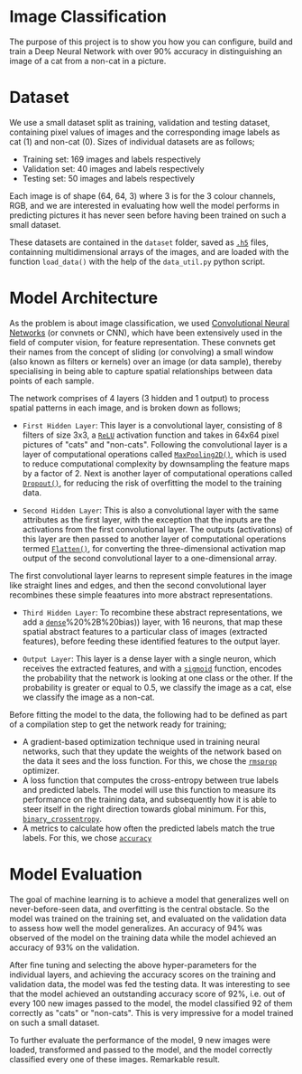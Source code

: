 # Image Classification
The purpose of this project is to show you how you can configure, build and train a Deep Neural Network with over 90% accuracy in distinguishing an image of a cat from a non-cat in a picture. 


# Dataset
We use a small dataset split as training, validation and testing dataset, containing pixel values of images and the corresponding image labels as cat (1) and non-cat (0). Sizes of individual datasets are as follows;
- Training set: 169 images and labels respectively
- Validation set: 40 images and labels respectively
- Testing set: 50 images and labels respectively

Each image is of shape (64, 64, 3) where 3 is for the 3 colour channels, RGB, and we are interested in evaluating how well the model performs in predicting pictures it has never seen before having been trained on such a small dataset.

These datasets are contained in the `dataset` folder, saved as [`.h5`](https://en.wikipedia.org/wiki/Hierarchical_Data_Format) files, containning multidimensional arrays of the images, and are loaded with the  function `load_data()` with the help of the `data_util.py` python script.



# Model Architecture
As the problem is about image classification, we used [Convolutional Neural Networks](https://en.wikipedia.org/wiki/Convolutional_neural_network) (or convnets or CNN), which have been extensively used in the field of computer vision, for feature representation. These convnets get their names from the concept of sliding (or convolving) a small window (also known as filters or kernels) over an image (or data sample), thereby specialising in being able to capture spatial relationships between data points of each sample. 

The network comprises of 4 layers (3 hidden and 1 output) to process spatial patterns in each image, and is broken down as follows;
- `First Hidden Layer`: This layer is a convolutional layer, consisting of 8 filters of size 3x3, a [`ReLU`](https://en.wikipedia.org/wiki/Rectifier_(neural_networks)) activation function and takes in 64x64 pixel pictures of "cats" and "non-cats". Following the convolutional layer is a layer of computational operations called [`MaxPooling2D()`](https://keras.io/api/layers/pooling_layers/max_pooling2d/#maxpooling2d-class), which is used to reduce computational complexity by downsampling the feature maps by a factor of 2. Next is another layer of computational operations called [`Dropout()`](https://www.cs.toronto.edu/~hinton/absps/JMLRdropout.pdf), for reducing the risk of overfitting the model to the training data. 

- `Second Hidden Layer`: This is also a convolutional layer with the same attributes as the first layer, with the exception that the inputs are the activations from the first convolutional layer. The outputs (activations) of this layer are then passed to another layer of computational operations termed [`Flatten()`](https://stackoverflow.com/questions/43237124/what-is-the-role-of-flatten-in-keras), for converting the three-dimensional activation map output of the second convolutional layer to a one-dimensional array.
 
The first convolutional layer learns to represent simple features in the image like straight lines and edges, and then the second convolutional layer recombines these simple feaatures into more abstract representations.

- `Third Hidden Layer`: To recombine these abstract representations, we add a [`dense`](https://www.tutorialspoint.com/keras/keras_dense_layer.htm#:~:text=Dense%20layer%20is%20the%20regular,input%2C%20kernel)%20%2B%20bias)) layer, with 16 neurons, that map these spatial abstract features to a particular class of images (extracted features), before feeding these identified features to the output layer.

- `Output Layer`: This layer is a dense layer with a single neuron, which receives the extracted features, and with a [`sigmoid`](https://en.wikipedia.org/wiki/Sigmoid_function) function, encodes the probability that the network is looking at one class or the other. If the probability is greater or equal to 0.5, we classify the image as a cat, else we classify the image as a non-cat.

Before fitting the model to the data, the following had to be defined as part of a compilation step to get the network ready for training;
- A gradient-based optimization technique used in training neural networks, such that they update the weights of the network based on the data it sees and the loss function. For this, we chose the [`rmsprop`](https://en.wikipedia.org/wiki/Stochastic_gradient_descent#RMSProp) optimizer.
- A loss function that computes the cross-entropy between true labels and predicted labels. The model will use this function to measure its performance on the training data, and subsequently how it is able to steer itself in the right direction towards global minimum. For this, [`binary_crossentropy`](https://stackoverflow.com/questions/42081257/why-binary-crossentropy-and-categorical-crossentropy-give-different-performances). 
- A metrics to calculate how often the predicted labels match the true labels. For this, we chose [`accuracy`](https://www.kdnuggets.com/2016/12/best-metric-measure-accuracy-classification-models.html)


# Model Evaluation
The goal of machine learning is to achieve a model that generalizes well on never-before-seen data, and overfitting is the central obstacle. So the model was trained on the training set, and evaluated on the validation data to assess how well the model generalizes. An accuracy of 94% was observed of the model on the training data while the model achieved an accuracy of 93% on the validation.

After fine tuning and selecting the above hyper-parameters for the individual layers, and achieving the accuracy scores on the training and validation data, the model was fed the testing data. It was interesting to see that the model achieved an outstanding accuracy score of 92%, i.e. out of every 100 new images passed to the model, the model classified 92 of them correctly as "cats" or "non-cats". This is very impressive for a model trained on such a small dataset.

To further evaluate the performance of the model, 9 new images were loaded, transformed and passed to the model, and the model correctly classified every one of these images. Remarkable result.
